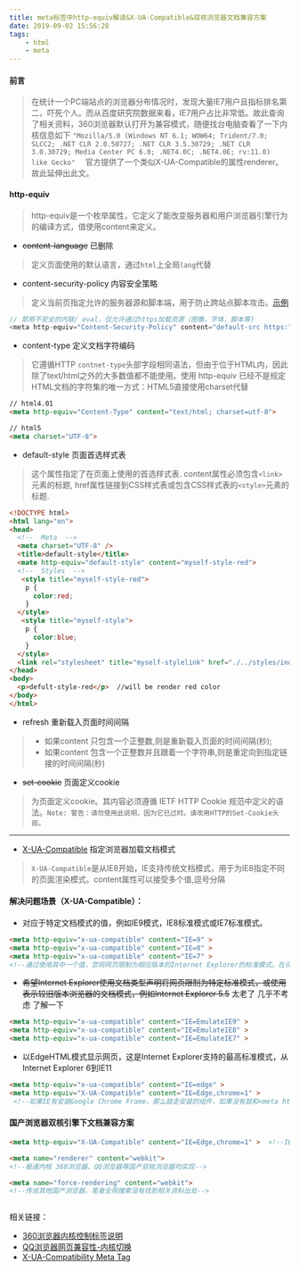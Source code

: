 ```yaml
---
title: meta标签中http-equiv解读&X-UA-Compatible&双核浏览器文档兼容方案
date: 2019-09-02 15:56:28
tags:
    - html
    - meta
---
```

#### 前言
> 在统计一个PC端站点的浏览器分布情况时，发现大量IE7用户且指标排名第二，吓死个人。而从百度研究院数据来看，IE7用户占比非常低。故此查询了相关资料，360浏览器默认打开为兼容模式，随便找台电脑查看了一下内核信息如下
`"Mozilla/5.0 (Windows NT 6.1; WOW64; Trident/7.0; SLCC2; .NET CLR 2.0.50727; .NET CLR 3.5.30729; .NET CLR 3.0.30729; Media Center PC 6.0; .NET4.0C; .NET4.0E; rv:11.0) like Gecko" 
`  官方提供了一个类似X-UA-Compatible的属性renderer。故此延伸出此文。

#### http-equiv
> http-equiv是一个枚举属性，它定义了能改变服务器和用户浏览器引擎行为的编译方式，值使用content来定义。

- ~~content-language~~ 已删除
> 定义页面使用的默认语言，通过`html`上全局`lang`代替

- content-security-policy 内容安全策略
> 定义当前页指定允许的服务器源和脚本端，用于防止跨站点脚本攻击。[示例](https://developer.mozilla.org/en-US/docs/Web/HTTP/CSP#Examples_Common_use_cases)


```js
// 禁用不安全的内联/ eval，仅允许通过https加载资源（图像，字体，脚本等)
<meta http-equiv="Content-Security-Policy" content="default-src https:">

```

- content-type 定义文档字符编码
> 它遵循HTTP `contnet-type`头部字段相同语法，但由于位于HTML内，因此除了text/html之外的大多数值都不能使用。使用 http-equiv 已经不是规定HTML文档的字符集的唯一方式：HTML5直接使用charset代替


```html
// html4.01
<meta http-equiv="Content-Type" content="text/html; charset=utf-8">

// html5
<meta charset="UTF-8">
```

- default-style 页面首选样式表
> 这个属性指定了在页面上使用的首选样式表. content属性必须包含`<link> `元素的标题, href属性链接到CSS样式表或包含CSS样式表的`<style>`元素的标题.

```html
<!DOCTYPE html>
<html lang="en">
<head>
  <!--  Meta  -->
  <meta charset="UTF-8" />
  <title>default-style</title>
  <mate http-equiv="default-style" content="myself-style-red">
  <!--  Styles  -->
   <style title="myself-style-red">
    p {
      color:red;
    }
  </style>
   <style title="myself-style">
    p {
      color:blue;
    }
  </style>
  <link rel="stylesheet" title="myself-stylelink" href="./../styles/index.processed.css">
</head>
<body>
  <p>defult-style-red</p>  //will be render red color
</body>
</html>
```

- refresh 重新载入页面时间间隔
> - 如果content 只包含一个正整数,则是重新载入页面的时间间隔(秒);
> - 如果content 包含一个正整数并且跟着一个字符串,则是重定向到指定链接的时间间隔(秒)

- ~~set-cookie~~ 页面定义cookie 
> 为页面定义cookie。其内容必须遵循 IETF HTTP Cookie 规范中定义的语法。`Note: 警告：请勿使用此说明，因为它已过时。请改用HTTP的Set-Cookie头部。`



--------- 

- [X-UA-Compatible](https://docs.microsoft.com/en-us/previous-versions/windows/internet-explorer/ie-developer/compatibility/jj676915%28v%3dvs.85%29) 指定浏览器加载文档模式
> `X-UA-Compatible`是从IE8开始，IE支持传统文档模式，用于为IE8指定不同的页面渲染模式。content属性可以接受多个值,逗号分隔

#### 解决问题场景（X-UA-Compatible）：
* 对应于特定文档模式的值，例如IE9模式，IE8标准模式或IE7标准模式。
```html
<meta http-equiv="x-ua-compatible" content="IE=9" >
<meta http-equiv="x-ua-compatible" content="IE=8" >
<meta http-equiv="x-ua-compatible" content="IE=7" >
<!--通过使用其中一个值，您将网页限制为相应版本的Internet Explorer的标准模式。在许多情况下，这意味着您将Internet Explorer限制为该版本支持的功能-->
```

* ~~希望Internet Explorer使用文档类型声明将网页限制为特定标准模式，或使用表示较旧版本浏览器的文档模式，例如Internet Explorer 5.5~~  太老了 几乎不考虑 了解一下
```html
<meta http-equiv="x-ua-compatible" content="IE=EmulateIE9" >
<meta http-equiv="x-ua-compatible" content="IE=EmulateIE8" >
<meta http-equiv="x-ua-compatible" content="IE=EmulateIE7" >
```
* 以EdgeHTML模式显示网页，这是Internet Explorer支持的最高标准模式，从Internet Explorer 6到IE11
```html
<meta http-equiv="x-ua-compatible" content="IE=edge" >
<meta http-equiv="X-UA-Compatible" content="IE=Edge,chrome=1" > 
 <!--如果IE有安装Google Chrome Frame，那么就走安装的组件，如果没有就和<meta http-equiv="X-UA-Compatible" content="edge" />一样-->
```

#### 国产浏览器双核引擎下文档兼容方案
```html
<meta http-equiv="X-UA-Compatible" content="IE=Edge,chrome=1" >  <!--IE浏览器将总是使用最新版本的文档模式-->

<meta name="renderer" content="webkit"> 
<!--极速内核 360浏览器、QQ浏览器等国产双核浏览器均实现-->

<meta name="force-rendering" content="webkit">
<!--传说其他国产浏览器，笔者全网搜索没有找到相关资料出处-->



```
相关链接：
- [360浏览器内核控制标签说明](浏览器内核控制标签meta说明
)
- [QQ浏览器网页兼容性-内核切换](https://browser.qq.com/faq/#/detail/36)
- [X-UA-Compatibility Meta Tag ](https://docs.microsoft.com/en-us/openspecs/ie_standards/ms-iedoco/380e2488-f5eb-4457-a07a-0cb1b6e4b4b5)


